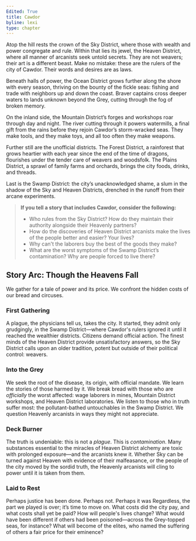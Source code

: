 ```yaml
---
Edited: True
title: Cawdor
byline: lexi
type: chapter
---
```


Atop the hill rests the crown of the Sky District, where those with wealth and power congregate and rule. Within that lies its jewel, the Heaven District, where all manner of arcanists seek untold secrets. They are not weavers; their art is a different beast. Make no mistake: these are the rulers of the city of Cawdor. Their words and desires are as laws.

Beneath halls of power, the Ocean District grows further along the shore with every season, thriving on the bounty of the fickle seas: fishing and trade with neighbors up and down the coast. Braver captains cross deeper waters to lands unknown beyond the Grey, cutting through the fog of broken memory.

On the inland side, the Mountain District’s forges and workshops roar through day and night. The river cutting through it powers watermills, a final gift from the rains before they rejoin Cawdor’s storm-wracked seas. They make tools, and they make toys, and all too often they make weapons.

Further still are the unofficial districts. The Forest District, a rainforest that grows heartier with each year since the end of the time of dragons, flourishes under the tender care of weavers and woodsfolk. The Plains District, a sprawl of family farms and orchards, brings the city foods, drinks, and threads.

Last is the Swamp District: the city’s unacknowledged shame, a slum in the shadow of the Sky and Heaven Districts, drenched in the runoff from their arcane experiments.

> **If you tell a story that includes Cawdor, consider the following:**
> * Who rules from the Sky District? How do they maintain their authority alongside their Heavenly partners?
> * How do the discoveries of Heaven District arcanists make the lives of the people better and easier? Your lives?
> * Why can't the laborers buy the best of the goods they make?
> * What are the worst symptoms of the Swamp District’s contamination? Why are people forced to live there?

## Story Arc: Though the Heavens Fall
We gather for a tale of power and its price. We confront the hidden costs of our bread and circuses.

### First Gathering
A plague, the physicians tell us, takes the city. It started, they admit only grudgingly, in the Swamp District—where Cawdor's rulers ignored it until it reached the wealthier districts. Citizens demand official action. The finest minds of the Heaven District provide unsatisfactory answers, so the Sky District calls upon an older tradition, potent but outside of their political control: weavers.

### Into the Grey
We seek the root of the disease, its origin, with official mandate. We learn the stories of those harmed by it. We break bread with those who are *officially* the worst affected: wage laborers in mines, Mountain District workshops, and Heaven District laboratories. We listen to those who in truth suffer most: the pollutant-bathed untouchables in the Swamp District. We question Heavenly arcanists in ways they might not appreciate.

### Deck Burner
The truth is undeniable: this is not a *plague*. This is *contamination*. Many substances essential to the miracles of Heaven District alchemy are toxic with prolonged exposure—and the arcanists knew it. Whether Sky can be turned against Heaven with evidence of their malfeasance, or the people of the city moved by the sordid truth, the Heavenly arcanists will cling to power until it is taken from them.

### Laid to Rest
Perhaps justice has been done. Perhaps not. Perhaps it was Regardless, the part we played is over; it’s time to move on. What costs did the city pay, and what costs shall yet be paid? How will people's lives change? What would have been different if others had been poisoned—across the Grey-topped seas, for instance? What will become of the elites, who named the suffering of others a fair price for their eminence?
